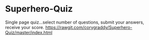 # Superhero-Quiz
Single page quiz...select number of questions, submit your answers, receive your score.
https://rawgit.com/corygraddy/Superhero-Quiz/master/index.html
